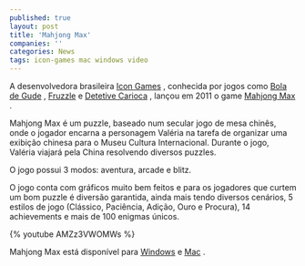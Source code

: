 ```yaml
---
published: true
layout: post
title: 'Mahjong Max'
companies: ''
categories: News
tags: icon-games mac windows video
---
```

A desenvolvedora brasileira <a href="http://www.icongames.com.br" target="_blank">Icon Games</a>
, conhecida por jogos como <a href="http://www.icongames.com.br/gude.htm" target="_blank">Bola de Gude</a>
, <a href="http://www.icongames.com.br/fruzzle-pt.htm" target="_blank">Fruzzle</a>
 e <a href="http://www.icongames.com.br/detetive.htm" target="_blank">Detetive Carioca</a>
, lançou em 2011 o game <a href="http://www.icongames.com.br/mmax-pt.htm" target="_blank">Mahjong Max</a>
.




Mahjong Max é um puzzle, baseado num secular jogo de mesa chinês, onde o jogador encarna a personagem Valéria na tarefa de organizar uma exibição chinesa para o Museu Cultura Internacional. Durante o jogo, Valéria viajará pela China resolvendo diversos puzzles.




O jogo possui 3 modos: aventura, arcade e blitz.

O jogo conta com gráficos muito bem feitos e para os jogadores que curtem um bom puzzle é diversão garantida, ainda mais tendo diversos cenários, 5 estilos de jogo (Clássico, Paciência, Adição, Ouro e Procura), 14 achievements e mais de 100 enigmas únicos.

{% youtube AMZz3VWOMWs %}

Mahjong Max está disponível para <a href="http://www.icongames.com.br/eStore/catalog/product_info.php?products_id=52&amp;language=pt" target="_blank">Windows</a>
 e <a href="http://www.icongames.com.br/eStore/catalog/product_info.php?products_id=51&amp;language=pt" target="_blank">Mac</a>
.